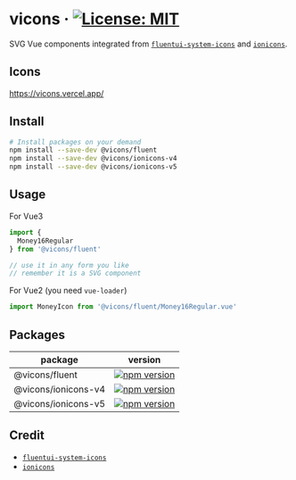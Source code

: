 # vicons · [![License: MIT](https://img.shields.io/badge/License-MIT-yellow.svg)](https://opensource.org/licenses/MIT)
SVG Vue components integrated from [`fluentui-system-icons`](https://github.com/microsoft/fluentui-system-icons) and [`ionicons`](https://github.com/ionic-team/ionicons).

## Icons
https://vicons.vercel.app/

## Install
```bash
# Install packages on your demand
npm install --save-dev @vicons/fluent
npm install --save-dev @vicons/ionicons-v4
npm install --save-dev @vicons/ionicons-v5
```

## Usage
For Vue3
```js
import {
  Money16Regular
} from '@vicons/fluent'

// use it in any form you like
// remember it is a SVG component
```
For Vue2 (you need `vue-loader`)
```js
import MoneyIcon from '@vicons/fluent/Money16Regular.vue'
```

## Packages
|package|version|
|-|-|
|@vicons/fluent|[![npm version](https://badge.fury.io/js/%40vicons%2Ffluent.svg)](https://badge.fury.io/js/%40vicons%2Ffluent)|
|@vicons/ionicons-v4|[![npm version](https://badge.fury.io/js/%40vicons%2Fionicons-v4.svg)](https://badge.fury.io/js/%40vicons%2Fionicons-v4)|
|@vicons/ionicons-v5|[![npm version](https://badge.fury.io/js/%40vicons%2Fionicons-v5.svg)](https://badge.fury.io/js/%40vicons%2Fionicons-v5)|

## Credit
- [`fluentui-system-icons`](https://github.com/microsoft/fluentui-system-icons)
- [`ionicons`](https://github.com/ionic-team/ionicons)
